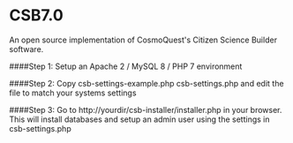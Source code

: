 # CSB7.0
An open source implementation of CosmoQuest's Citizen Science Builder software. 

####Step 1: Setup an Apache 2 / MySQL 8 / PHP 7 environment

####Step 2: Copy csb-settings-example.php csb-settings.php and edit the file to match your systems settings

####Step 3: Go to http://yourdir/csb-installer/installer.php in your browser. 
  This will install databases and setup an admin user using the settings in csb-settings.php